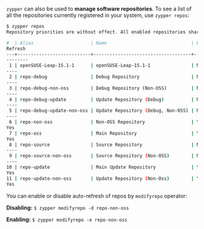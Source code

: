
`zypper` can also be used to **manage software repositories**. To see a list of all the repositories currently registered in your system, use `zypper repos`:

```Bash
$ zypper repos
Repository priorities are without effect. All enabled repositories share the same priority.

#  | Alias                     | Name                               | Enabled | GPG Check |
Refresh
---+---------------------------+------------------------------------+---------+-----------+
--------
 1 | openSUSE-Leap-15.1-1      | openSUSE-Leap-15.1-1               | No      | ----      |
----
 2 | repo-debug                | Debug Repository                   | No      | ----      |
----
 3 | repo-debug-non-oss        | Debug Repository (Non-OSS)         | No      | ----      |
----
 4 | repo-debug-update         | Update Repository (Debug)          | No      | ----      |
----
 5 | repo-debug-update-non-oss | Update Repository (Debug, Non-OSS) | No      | ----      |
----
 6 | repo-non-oss              | Non-OSS Repository                 | Yes     | (r ) Yes  |
Yes
 7 | repo-oss                  | Main Repository                    | Yes     | (r ) Yes  |
Yes
 8 | repo-source               | Source Repository                  | No      | ----      |
----
 9 | repo-source-non-oss       | Source Repository (Non-OSS)        | No      | ----      |
----
10 | repo-update               | Main Update Repository             | Yes     | (r ) Yes  |
Yes
11 | repo-update-non-oss       | Update Repository (Non-Oss)        | Yes     | (r ) Yes  |
Yes
```

You can enable or disable auto-refresh of repos by `modifyrepo` operator:

**Disabling:**
`$ zypper modifyrepo -d repo-non-oss`

**Enabling:**
`$ zypper modifyrepo -e repo-non-oss`


